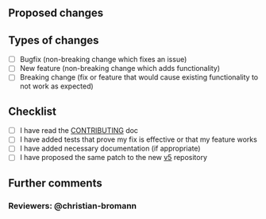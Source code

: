 ## Proposed changes

[//]: # (Describe the big picture of your changes here to communicate to the maintainers why we should accept this pull request. If it fixes a bug or resolves a feature request, be sure to link to that issue.)

## Types of changes

[//]: # (What types of changes does your code introduce to WebdriverIO?)
[//]: # (_Put an `x` in the boxes that apply_)

- [ ] Bugfix (non-breaking change which fixes an issue)
- [ ] New feature (non-breaking change which adds functionality)
- [ ] Breaking change (fix or feature that would cause existing functionality to not work as expected)

## Checklist

[//]: # (_Put an `x` in the boxes that apply. You can also fill these out after creating the PR. If you're unsure about any of them, don't hesitate to ask. We're here to help! This is simply a reminder of what we are going to look for before merging your code._)

- [ ] I have read the [CONTRIBUTING](https://github.com/webdriverio/webdriverio/blob/master/CONTRIBUTING.md) doc
- [ ] I have added tests that prove my fix is effective or that my feature works
- [ ] I have added necessary documentation (if appropriate)
- [ ] I have proposed the same patch to the new [v5](https://github.com/webdriverio/v5) repository

## Further comments

[//]: # (If this is a relatively large or complex change, kick off the discussion by explaining why you chose the solution you did and what alternatives you considered, etc...)

### Reviewers: @christian-bromann
